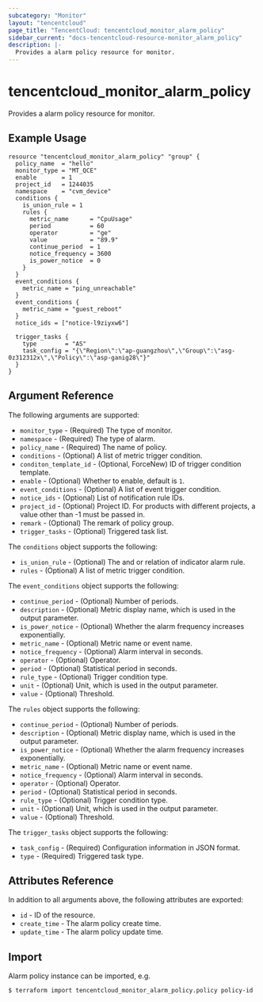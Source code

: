 ```yaml
---
subcategory: "Monitor"
layout: "tencentcloud"
page_title: "TencentCloud: tencentcloud_monitor_alarm_policy"
sidebar_current: "docs-tencentcloud-resource-monitor_alarm_policy"
description: |-
  Provides a alarm policy resource for monitor.
---
```


# tencentcloud_monitor_alarm_policy

Provides a alarm policy resource for monitor.

## Example Usage

```hcl
resource "tencentcloud_monitor_alarm_policy" "group" {
  policy_name  = "hello"
  monitor_type = "MT_QCE"
  enable       = 1
  project_id   = 1244035
  namespace    = "cvm_device"
  conditions {
    is_union_rule = 1
    rules {
      metric_name      = "CpuUsage"
      period           = 60
      operator         = "ge"
      value            = "89.9"
      continue_period  = 1
      notice_frequency = 3600
      is_power_notice  = 0
    }
  }
  event_conditions {
    metric_name = "ping_unreachable"
  }
  event_conditions {
    metric_name = "guest_reboot"
  }
  notice_ids = ["notice-l9ziyxw6"]

  trigger_tasks {
    type        = "AS"
    task_config = "{\"Region\":\"ap-guangzhou\",\"Group\":\"asg-0z312312x\",\"Policy\":\"asp-ganig28\"}"
  }
}
```

## Argument Reference

The following arguments are supported:

* `monitor_type` - (Required) The type of monitor.
* `namespace` - (Required) The type of alarm.
* `policy_name` - (Required) The name of policy.
* `conditions` - (Optional) A list of metric trigger condition.
* `conditon_template_id` - (Optional, ForceNew) ID of trigger condition template.
* `enable` - (Optional) Whether to enable, default is `1`.
* `event_conditions` - (Optional) A list of event trigger condition.
* `notice_ids` - (Optional) List of notification rule IDs.
* `project_id` - (Optional) Project ID. For products with different projects, a value other than -1 must be passed in.
* `remark` - (Optional) The remark of policy group.
* `trigger_tasks` - (Optional) Triggered task list.

The `conditions` object supports the following:

* `is_union_rule` - (Optional) The and or relation of indicator alarm rule.
* `rules` - (Optional) A list of metric trigger condition.

The `event_conditions` object supports the following:

* `continue_period` - (Optional) Number of periods.
* `description` - (Optional) Metric display name, which is used in the output parameter.
* `is_power_notice` - (Optional) Whether the alarm frequency increases exponentially.
* `metric_name` - (Optional) Metric name or event name.
* `notice_frequency` - (Optional) Alarm interval in seconds.
* `operator` - (Optional) Operator.
* `period` - (Optional) Statistical period in seconds.
* `rule_type` - (Optional) Trigger condition type.
* `unit` - (Optional) Unit, which is used in the output parameter.
* `value` - (Optional) Threshold.

The `rules` object supports the following:

* `continue_period` - (Optional) Number of periods.
* `description` - (Optional) Metric display name, which is used in the output parameter.
* `is_power_notice` - (Optional) Whether the alarm frequency increases exponentially.
* `metric_name` - (Optional) Metric name or event name.
* `notice_frequency` - (Optional) Alarm interval in seconds.
* `operator` - (Optional) Operator.
* `period` - (Optional) Statistical period in seconds.
* `rule_type` - (Optional) Trigger condition type.
* `unit` - (Optional) Unit, which is used in the output parameter.
* `value` - (Optional) Threshold.

The `trigger_tasks` object supports the following:

* `task_config` - (Required) Configuration information in JSON format.
* `type` - (Required) Triggered task type.

## Attributes Reference

In addition to all arguments above, the following attributes are exported:

* `id` - ID of the resource.
* `create_time` - The alarm policy create time.
* `update_time` - The alarm policy update time.


## Import

Alarm policy instance can be imported, e.g.

```
$ terraform import tencentcloud_monitor_alarm_policy.policy policy-id
```

